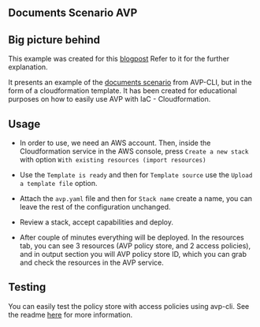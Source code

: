 ## Documents Scenario AVP

## Big picture behind

This example was created for this [blogpost](https://dev.to/aws-builders/authorization-and-amazon-verified-permissions-a-new-way-to-manage-permissions-part-xiii-cloudformation-47d2) Refer to it for the further explanation.

It presents an example of the [documents scenario](https://github.com/Pigius/avp-cli/blob/main/scenarios/documentsScenario/documentsScenario.json) from AVP-CLI, but in the form of a cloudformation template. It has been created for educational purposes on how to easily use AVP with IaC - Cloudformation.

## Usage

- In order to use, we need an AWS account. Then, inside the Cloudformation service in the AWS console, press `Create a new stack` with option `With existing resources (import resources)`

- Use the `Template is ready` and then for `Template source` use the `Upload a template file` option.

- Attach the `avp.yaml` file and then for `Stack name` create a name, you can leave the rest of the configuration unchanged.

- Review a stack, accept capabilities and deploy.

- After couple of minutes everything will be deployed. In the resources tab, you can see 3 resources (AVP policy store, and 2 access policies), and in output section you will AVP policy store ID, which you can grab and check the resources in the AVP service.

## Testing

You can easily test the policy store with access policies using avp-cli. See the readme [here](https://github.com/Pigius/avp-cli?tab=readme-ov-file#testing-scenarios) for more information.
